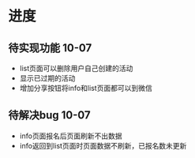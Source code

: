 # 进度
## 待实现功能 10-07
- list页面可以删除用户自己创建的活动
- 显示已过期的活动
- 增加分享按钮将info和list页面都可以到微信
## 待解决bug 10-07
- info页面报名后页面刷新不出数据
- info返回到list页面时页面数据不刷新，已报名数未更新

